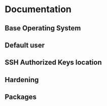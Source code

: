 # Documentation

## Base Operating System

## Default user

## SSH Authorized Keys location 

## Hardening

## Packages

